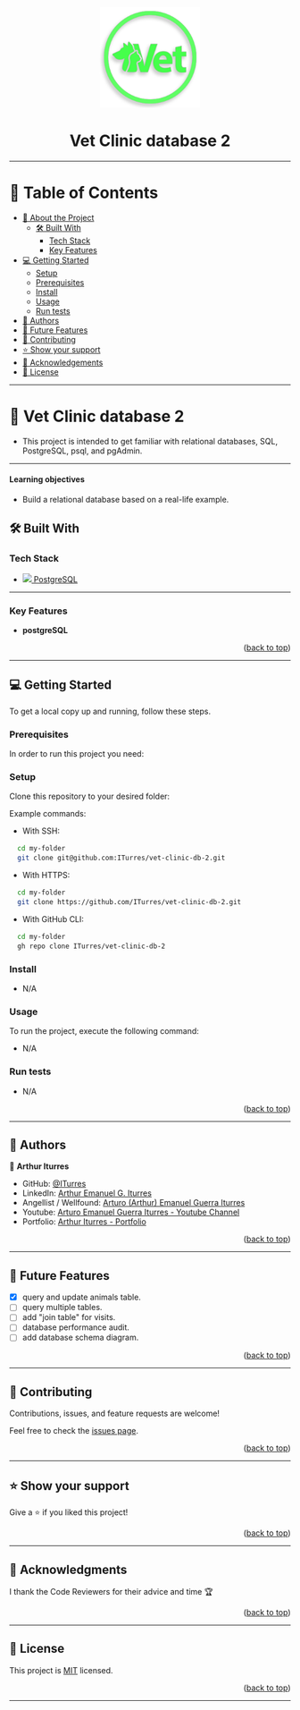 <a name="readme-top"></a>

<div align="center">
    <img src="src/media/vet-clinic-logo.png" alt="vet clinic logo" width="180"  height="auto" />
    <h1><b>Vet Clinic database 2</b></h1>
</div>

---

<!-- TABLE OF CONTENTS -->

# 📗 Table of Contents

- [📖 About the Project](#about-project)
  - [🛠 Built With](#built-with)
    - [Tech Stack](#tech-stack)
    - [Key Features](#key-features)
- [💻 Getting Started](#getting-started)
  - [Setup](#setup)
  - [Prerequisites](#prerequisites)
  - [Install](#install)
  - [Usage](#usage)
  - [Run tests](#run-tests)
- [👥 Authors](#authors)
- [🔭 Future Features](#future-features)
- [🤝 Contributing](#contributing)
- [⭐️ Show your support](#support)
- [🙏 Acknowledgements](#acknowledgements)
- [📝 License](#license)

---

<!-- PROJECT DESCRIPTION -->

# 📖 Vet Clinic database 2 <a name="about-project"></a>

- This project is intended to get familiar with relational databases, SQL, PostgreSQL, psql, and pgAdmin.

---

#### Learning objectives

- Build a relational database based on a real-life example.

## 🛠 Built With <a name="built-with"></a>

### Tech Stack <a name="tech-stack"></a>

  <ul>
    <li>
      <a href="https://www.postgresql.org/">
        <img src="https://skillicons.dev/icons?i=postgresql"/>
        PostgreSQL
      </a>
    </li>
  </ul>

---

<!-- Features -->

### Key Features <a name="key-features"></a>

- **postgreSQL**

<p align="right">(<a href="#readme-top">back to top</a>)</p>

---

<!-- GETTING STARTED -->

## 💻 Getting Started <a name="getting-started"></a>

To get a local copy up and running, follow these steps.

### Prerequisites

In order to run this project you need:

### Setup

Clone this repository to your desired folder:

Example commands:

- With SSH:

```bash
  cd my-folder
  git clone git@github.com:ITurres/vet-clinic-db-2.git
```

- With HTTPS:

```bash
  cd my-folder
  git clone https://github.com/ITurres/vet-clinic-db-2.git
```

- With GitHub CLI:

```bash
  cd my-folder
  gh repo clone ITurres/vet-clinic-db-2
```

### Install

- N/A

### Usage

To run the project, execute the following command:

- N/A

### Run tests

- N/A

<p align="right">(<a href="#readme-top">back to top</a>)</p>

---

<!-- AUTHORS -->

## 👥 Authors <a name="authors"></a>

👤 **Arthur Iturres**

- GitHub: [@ITurres](https://github.com/ITurres)
- LinkedIn: [Arthur Emanuel G. Iturres](https://www.linkedin.com/in/arturoemanuelguerraiturres/)
- Angellist / Wellfound: [Arturo (Arthur) Emanuel Guerra Iturres](https://wellfound.com/u/arturo-arthur-emanuel-guerra-iturres)
- Youtube: [Arturo Emanuel Guerra Iturres - Youtube Channel](https://www.youtube.com/channel/UC6GFUFHOtBS9mOuI8EJ6q4g)
- Portfolio: [Arthur Iturres - Portfolio](https://iturres.github.io/iturres-reactive-portfolio/)

<p align="right">(<a href="#readme-top">back to top</a>)</p>

---

<!-- FUTURE FEATURES -->

## 🔭 Future Features <a name="future-features"></a>

- [x] query and update animals table.
- [ ] query multiple tables.
- [ ] add "join table" for visits.
- [ ] database performance audit.
- [ ] add database schema diagram.

<p align="right">(<a href="#readme-top">back to top</a>)</p>

---

<!-- CONTRIBUTING -->

## 🤝 Contributing <a name="contributing"></a>

Contributions, issues, and feature requests are welcome!

Feel free to check the [issues page](https://github.com/ITurres/vet-clinic-db-2/issues).

<p align="right">(<a href="#readme-top">back to top</a>)</p>

---

<!-- SUPPORT -->

## ⭐️ Show your support <a name="support"></a>

Give a ⭐ if you liked this project!

<p align="right">(<a href="#readme-top">back to top</a>)</p>

---

<!-- ACKNOWLEDGEMENTS -->

## 🙏 Acknowledgments <a name="acknowledgements"></a>

I thank the Code Reviewers for their advice and time 🏆

<p align="right">(<a href="#readme-top">back to top</a>)</p>

---

<!-- LICENSE -->

## 📝 License <a name="license"></a>

This project is [MIT](./LICENSE) licensed.

<p align="right">(<a href="#readme-top">back to top</a>)</p>

---
